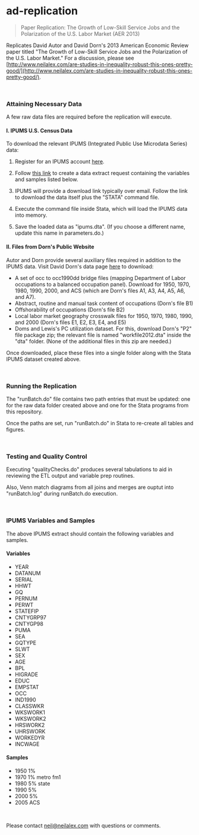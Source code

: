 # ad-replication
> Paper Replication: The Growth of Low-Skill Service Jobs and the Polarization of the U.S. Labor Market (AER 2013)

Replicates David Autor and David Dorn's 2013 American Economic Review paper titled "The Growth of Low-Skill Service Jobs and the Polarization of the U.S. Labor Market." For a discussion, please see [http://www.neilalex.com/are-studies-in-inequality-robust-this-ones-pretty-good/](http://www.neilalex.com/are-studies-in-inequality-robust-this-ones-pretty-good/).


&nbsp;
### Attaining Necessary Data
A few raw data files are required before the replication will execute.

#### I. IPUMS U.S. Census Data
To download the relevant IPUMS (Integrated Public Use Microdata Series) data:

1. Register for an IPUMS account [here](https://uma.pop.umn.edu/usa/user/new).

2. Follow [this link](https://usa.ipums.org/usa-action/variables/group) to create a data extract request containing the variables and samples listed below. 

3. IPUMS will provide a download link typically over email. Follow the link to download the data itself plus the "STATA" command file.

4. Execute the command file inside Stata, which will load the IPUMS data into memory.

5. Save the loaded data as "ipums.dta". (If you choose a different name, update this name in parameters.do.)

#### II. Files from Dorn's Public Website
Autor and Dorn provide several auxiliary files required in addition to the IPUMS data. Visit David Dorn's data page [here](http://www.ddorn.net/data.htm) to download:
* A set of occ to occ1990dd bridge files (mapping Department of Labor occupations to a balanced occupation panel). Download for 1950, 1970, 1980, 1990, 2000, and ACS (which are Dorn's files A1, A3, A4, A5, A6, and A7).
* Abstract, routine and manual task content of occupations (Dorn's file B1)
* Offshorability of occupations (Dorn's file B2)
* Local labor market geography crosswalk files for 1950, 1970, 1980, 1990, and 2000 (Dorn's files E1, E2, E3, E4, and E5)
* Doms and Lewis's PC utilization dataset. For this, download Dorn's "P2" file package zip; the relevant file is named "workfile2012.dta" inside the "dta" folder. (None of the additional files in this zip are needed.)

Once downloaded, place these files into a single folder along with the Stata IPUMS dataset created above.

&nbsp; 
### Running the Replication
The "runBatch.do" file contains two path entries that must be updated: one for the raw data folder created above and one for the Stata programs from this repository.

Once the paths are set, run "runBatch.do" in Stata to re-create all tables and figures.

&nbsp;
### Testing and Quality Control
Executing "qualityChecks.do" produces several tabulations to aid in reviewing the ETL output and variable prep routines. 

Also, Venn match diagrams from all joins and merges are ouptut into "runBatch.log"  during runBatch.do execution.

&nbsp;
### IPUMS Variables and Samples
The above IPUMS extract should contain the following variables and samples.

#### Variables
* YEAR
* DATANUM
* SERIAL
* HHWT
* GQ
* PERNUM
* PERWT
* STATEFIP
* CNTYGRP97
* CNTYGP98
* PUMA
* SEA
* GQTYPE
* SLWT
* SEX
* AGE
* BPL
* HIGRADE
* EDUC
* EMPSTAT
* OCC
* IND1990
* CLASSWKR
* WKSWORK1
* WKSWORK2
* HRSWORK2
* UHRSWORK
* WORKEDYR
* INCWAGE

#### Samples
* 1950 1%
* 1970 1% metro fm1
* 1980 5% state
* 1990 5%
* 2000 5%
* 2005 ACS

&nbsp;

Please contact [neil@neilalex.com](mailto:neil@neilalex.com) with questions or comments.
